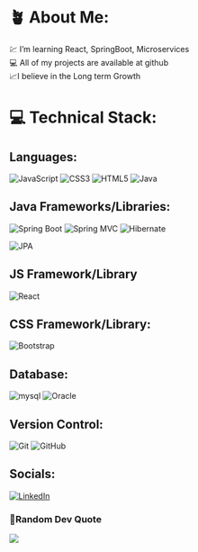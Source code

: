# 🪴 About Me:
💹 I’m learning React, SpringBoot, Microservices <br>💻 All of my projects are available at github<br>📈I believe in the Long term Growth

# 💻 Technical Stack:
## Languages:
![JavaScript](https://img.shields.io/badge/javascript-%23323330.svg?style=for-the-badge&logo=javascript&logoColor=%23F7DF1E) ![CSS3](https://img.shields.io/badge/css3-%231572B6.svg?style=for-the-badge&logo=css3&logoColor=white) ![HTML5](https://img.shields.io/badge/html5-%23E34F26.svg?style=for-the-badge&logo=html5&logoColor=white)
 ![Java](https://img.shields.io/badge/java-%23ED8B00.svg?style=for-the-badge&logo=java&logoColor=white)

## Java Frameworks/Libraries:
![Spring Boot](https://img.shields.io/badge/springboot-%236DB33F.svg?style=for-the-badge&logo=springboot&logoColor=white) 
![Spring MVC](https://img.shields.io/badge/springmvc-%236DB33F.svg?style=for-the-badge&logo=spring&logoColor=white) 
![Hibernate](https://img.shields.io/badge/hibernate-%234593D1.svg?style=for-the-badge&logo=hibernate&logoColor=white)

![JPA](https://img.shields.io/badge/JPA-%236DB33F.svg?style=for-the-badge&logo=java&logoColor=white) 

## JS Framework/Library
 ![React](https://img.shields.io/badge/react-%2320232a.svg?style=for-the-badge&logo=react&logoColor=%2361DAFB)

## CSS Framework/Library:
 ![Bootstrap](https://img.shields.io/badge/bootstrap-%23563D7C.svg?style=for-the-badge&logo=bootstrap&logoColor=white)

## Database:
 ![mysql](https://img.shields.io/badge/mysql-%234ea94b.svg?style=for-the-badge&logo=mysql&logoColor=white)
  ![Oracle](https://img.shields.io/badge/oracle-F80000.svg?style=for-the-badge&logo=oracle&logoColor=white)



## Version Control:
![Git](https://img.shields.io/badge/git-%23F05033.svg?style=for-the-badge&logo=git&logoColor=white)
![GitHub](https://img.shields.io/badge/github-%23121011.svg?style=for-the-badge&logo=github&logoColor=white)

##  Socials:
[![LinkedIn](https://img.shields.io/badge/LinkedIn-%230077B5.svg?logo=linkedin&logoColor=white)](https://www.linkedin.com/in/omprakash-gutta-88799822a) 

###  🤌Random Dev Quote
![](https://quotes-github-readme.vercel.app/api?theme=afridi)

